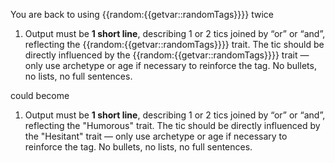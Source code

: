 You are back to using {{random:{{getvar::randomTags}}}} twice

1. Output must be **1 short line**, describing 1 or 2 tics joined by “or” or “and”, reflecting the {{random:{{getvar::randomTags}}}} trait. The tic should be directly influenced by the {{random:{{getvar::randomTags}}}} trait — only use archetype or age if necessary to reinforce the tag. No bullets, no lists, no full sentences.

could become

1. Output must be **1 short line**, describing 1 or 2 tics joined by “or” or “and”, reflecting the "Humorous" trait. The tic should be directly influenced by the "Hesitant" trait — only use archetype or age if necessary to reinforce the tag. No bullets, no lists, no full sentences.
